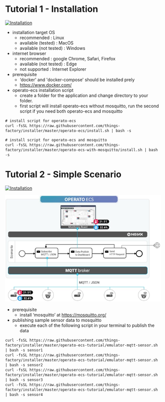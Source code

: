 # Tutorial 1 - Installation

[![Installation](https://img.youtube.com/vi/AM6LZ_NcNYM/mqdefault.jpg)](https://youtu.be/AM6LZ_NcNYM)

- installation target OS
  - recommended : Linux
  - available (tested) : MacOS
  - available (not tested) : Windows
- internet browser
  - recommended : google Chrome, Safari, Firefox
  - available (not tested) : Edge
  - not supported : Internet Explorer
- prerequisite
  - ‘docker' and 'docker-compose' should be installed prely
  - https://www.docker.com/
- operato-ecs installation script
  - create a folder for the application and change directory to your folder.
  - first script will install operato-ecs without mosquitto, run the second script if you need both operato-ecs and mosquitto

```
# install script for operato-ecs
curl -fsSL https://raw.githubusercontent.com/things-factory/installer/master/operato-ecs/install.sh | bash -s
```

```
# install script for operato-ecs and mosquitto
curl -fsSL https://raw.githubusercontent.com/things-factory/installer/master/operato-ecs-with-mosquitto/install.sh | bash -s
```

# Tutorial 2 - Simple Scenario

[![Installation](https://img.youtube.com/vi/MdOpjZxVZ_c/mqdefault.jpg)](https://youtu.be/MdOpjZxVZ_c)

![Scenario Diagram](./tutorial-02-scenario.jpg)

- prerequisite
  - install ‘mosquitto’ at https://mosquitto.org/
- publishing sample sensor data to mosquitto
  - execute each of the following script in your terminal to publish the data

```
curl -fsSL https://raw.githubusercontent.com/things-factory/installer/master/operato-ecs-tutorial/emulator-mqtt-sensor.sh | bash -s sensor1
curl -fsSL https://raw.githubusercontent.com/things-factory/installer/master/operato-ecs-tutorial/emulator-mqtt-sensor.sh | bash -s sensor2
curl -fsSL https://raw.githubusercontent.com/things-factory/installer/master/operato-ecs-tutorial/emulator-mqtt-sensor.sh | bash -s sensor3
curl -fsSL https://raw.githubusercontent.com/things-factory/installer/master/operato-ecs-tutorial/emulator-mqtt-sensor.sh | bash -s sensor4
```
